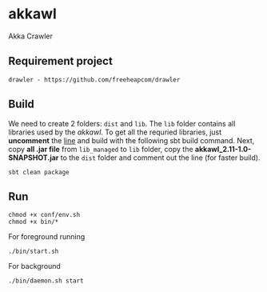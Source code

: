 # akkawl
Akka Crawler

## Requirement project
 ```
drawler - https://github.com/freeheapcom/drawler
 ```
 
## Build
 We need to create 2 folders: `dist` and `lib`. The `lib` folder contains all libraries used by the *akkawl*. To get all the requried libraries, just **uncomment** the [line](https://github.com/freeheapcom/akkawl/blob/master/build.sbt#L27) and build with the following sbt build command. Next, copy **all .jar file** from `lib_managed` to `lib` folder, copy the **akkawl_2.11-1.0-SNAPSHOT.jar** to the `dist` folder and comment out the line (for faster build).
 ```
 sbt clean package
 ```
 
## Run
 ```
 chmod +x conf/env.sh
 chmod +x bin/*
 ```
 For foreground running
 ```
 ./bin/start.sh 
 ```
 For background 
 ```
 ./bin/daemon.sh start
 ```
